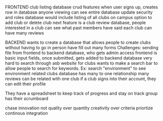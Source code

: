 FRONTEND
club listing database
crud features
when user signs up, creates row in database
anyone viewing can see entire database
update security and roles
database would include listing of all clubs on campus
option to add club or delete club
next feature is a club review database, people interested in a club can see what past members have said
each club can have many reviews

BACKEND
wants to create a database that allows people to create clubs without having to go in person have fill out many forms
Challenges: sending file from frontend to backend database, who gets admin access
frontend is basic input fields, once submitted, gets added to backend database
very hard to search through asb website for clubs
wants to make a search bar to allow people to search for keywords. Ex: search "environment" to see environment related clubs
database has many to one relationship
many reviews can be related with one club
if a club signs into their account, they can edit their profile

They have a spreadsheet to keep track of progress and stay on track
group has their scrumboard

chase innovation not 
quality over quantity
creativity over criteria
priortize continous integration
